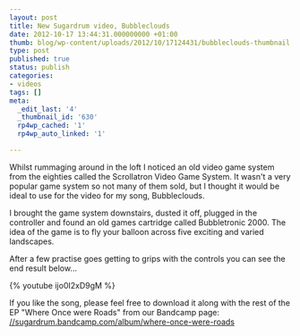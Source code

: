 ```yaml
---
layout: post
title: New Sugardrum video, Bubbleclouds
date: 2012-10-17 13:44:31.000000000 +01:00
thumb: blog/wp-content/uploads/2012/10/17124431/bubbleclouds-thumbnail.jpg
type: post
published: true
status: publish
categories:
- videos
tags: []
meta:
  _edit_last: '4'
  _thumbnail_id: '630'
  rp4wp_cached: '1'
  rp4wp_auto_linked: '1'

---
```

<p>Whilst rummaging around in the loft I noticed an old video game system from the eighties called the Scrollatron Video Game System. It wasn't a very popular game system so not many of them sold, but I thought it would be ideal to use for the video for my song, Bubbleclouds.</p>

<p>I brought the game system downstairs, dusted it off, plugged in the controller and found an old games cartridge called Bubbletronic 2000. The idea of the game is to fly your balloon across five exciting and varied landscapes.</p>
<p>After a few practise goes getting to grips with the controls you can see the end result below...</p>

{% youtube ijo0I2xD9gM %}

<p>If you like the song, please feel free to download it along with the rest of the EP "Where Once were Roads" from our  Bandcamp page: <a href="//sugardrum.bandcamp.com/album/where-once-were-roads" title="Download Where Once Were Roads by Sugardrum on Bandcamp" target="_blank">//sugardrum.bandcamp.com/album/where-once-were-roads</a></p>
